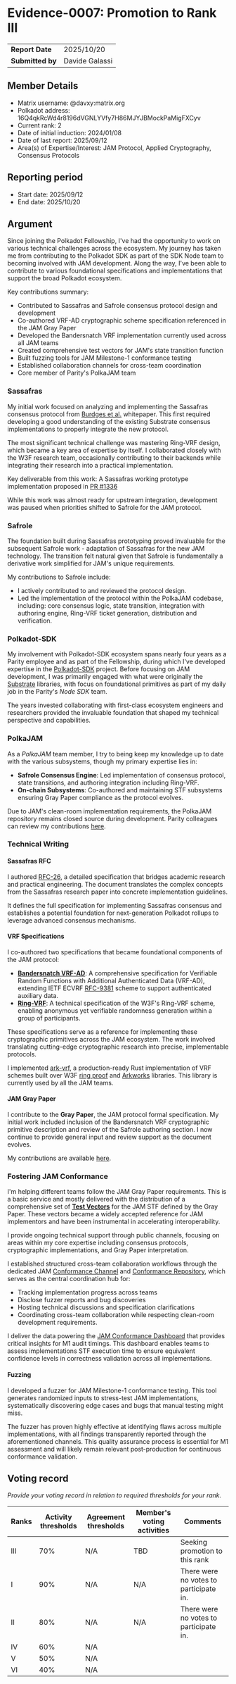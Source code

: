 # Evidence-0007: Promotion to Rank III

|                  |                      |
| ---------------- | ---------------------|
| **Report Date**  | 2025/10/20           |
| **Submitted by** | Davide Galassi       |


## Member Details

- Matrix username: @davxy:matrix.org
- Polkadot address: 16Q4qkRcWd4r8196dVGNLYVfy7H86MJYJBMockPaMigFXCyv
- Current rank: 2
- Date of initial induction: 2024/01/08
- Date of last report: 2025/09/12
- Area(s) of Expertise/Interest: JAM Protocol, Applied Cryptography, Consensus Protocols

## Reporting period

- Start date: 2025/09/12
- End date: 2025/10/20

## Argument

Since joining the Polkadot Fellowship, I've had the opportunity to work on various technical challenges across the ecosystem. My journey has taken me from contributing to the Polkadot SDK as part of the SDK Node team to becoming involved with JAM development. Along the way, I've been able to contribute to various foundational specifications and implementations that support the broad Polkadot ecosystem.

Key contributions summary:
- Contributed to Sassafras and Safrole consensus protocol design and development
- Co-authored VRF-AD cryptographic scheme specification referenced in the JAM Gray Paper
- Developed the Bandersnatch VRF implementation currently used across all JAM teams
- Created comprehensive test vectors for JAM's state transition function
- Built fuzzing tools for JAM Milestone-1 conformance testing
- Established collaboration channels for cross-team coordination
- Core member of Parity's PolkaJAM team

### Sassafras

My initial work focused on analyzing and implementing the Sassafras consensus protocol from [Burdges et al.](https://eprint.iacr.org/2023/031) whitepaper. This first required developing a good understanding of the existing Substrate consensus implementations to properly integrate the new protocol.

The most significant technical challenge was mastering Ring-VRF design, which became a key area of expertise by itself. I collaborated closely with the W3F research team, occasionally contributing to their backends while integrating their research into a practical implementation.

Key deliverable from this work: A Sassafras working prototype implementation proposed in [PR #1336](https://github.com/paritytech/polkadot-sdk/pull/1336)

While this work was almost ready for upstream integration, development was paused when priorities shifted to Safrole for the JAM protocol.

### Safrole

The foundation built during Sassafras prototyping proved invaluable for the subsequent Safrole work - adaptation of Sassafras for the new JAM technology. The transition felt natural given that Safrole is fundamentally a derivative work simplified for JAM's unique requirements.

My contributions to Safrole include:
- I actively contributed to and reviewed the protocol design.
- Led the implementation of the protocol within the PolkaJAM codebase, including: core consensus logic, state transition, integration with authoring engine, Ring-VRF ticket generation, distribution and verification.

### Polkadot-SDK

My involvement with Polkadot-SDK ecosystem spans nearly four years as a Parity employee and as part of the Fellowship, during which I've developed expertise in the [Polkadot-SDK](https://github.com/paritytech/polkadot-sdk) project. Before focusing on JAM development, I was primarily engaged with what were originally the [Substrate](https://github.com/paritytech/substrate) libraries, with focus on foundational primitives as part of my daily job in the Parity's *Node SDK* team.

The years invested collaborating with first-class ecosystem engineers and researchers provided the invaluable foundation that shaped my technical perspective and capabilities.

### PolkaJAM

As a *PolkaJAM* team member, I try to being keep my knowledge up to date with the various subsystems, though my primary expertise lies in:

- **Safrole Consensus Engine**: Led implementation of consensus protocol, state transitions, and authoring integration including Ring-VRF.
- **On-chain Subsystems**: Co-authored and maintaining STF subsystems ensuring Gray Paper compliance as the protocol evolves.

Due to JAM's clean-room implementation requirements, the PolkaJAM repository remains closed source during development. Parity colleagues can review my contributions [here](https://github.com/paritytech/polkajam/pulls?q=is%3Apr+author%3Adavxy).

### Technical Writing

#### Sassafras RFC

I authored [RFC-26](https://github.com/polkadot-fellows/RFCs/blob/main/text/0026-sassafras-consensus.md), a detailed specification that bridges academic research and practical engineering. The document translates the complex concepts from the Sassafras research paper into concrete implementation guidelines.

It defines the full specification for implementing Sassafras consensus and establishes a potential foundation for next-generation Polkadot rollups to leverage advanced consensus mechanisms.

#### VRF Specifications

I co-authored two specifications that became foundational components of the JAM protocol:

- [**Bandersnatch VRF-AD**](https://github.com/davxy/bandersnatch-vrfs-spec): A comprehensive specification for Verifiable Random Functions with Additional Authenticated Data (VRF-AD), extending IETF ECVRF [RFC-9381](https://https://datatracker.ietf.org/doc/rfc9381) scheme to support authenticated auxiliary data.
- [**Ring-VRF**](https://github.com/davxy/ring-proof-spec): A technical specification of the W3F's Ring-VRF scheme, enabling anonymous yet verifiable randomness generation within a group of participants.

These specifications serve as a reference for implementing these cryptographic primitives across the JAM ecosystem. The work involved translating cutting-edge cryptographic research into precise, implementable protocols.

I implemented [ark-vrf](https://github.com/davxy/ark-vrf), a production-ready Rust implementation of VRF schemes built over W3F [ring proof](https://github.com/w3f/ring-proof) and [Arkworks](https://github.com/arkworks-rs) libraries. This library is currently used by all the JAM teams.

#### JAM Gray Paper

I contribute to the **Gray Paper**, the JAM protocol formal specification. My initial work included inclusion of the Bandersnatch VRF cryptographic primitive description and review of the Safrole authoring section. I now continue to provide general input and review support as the document evolves.

My contributions are available [here](https://github.com/gavofyork/graypaper/pulls?q=is%3Apr+author%3Adavxy+).

### Fostering JAM Conformance

I'm helping different teams follow the JAM Gray Paper requirements. This is a basic service and mostly delivered with the distribution of a comprehensive set of **[Test Vectors](https://github.com/w3f/jamtestvectors/)** for the JAM STF defined by the Gray Paper. These vectors became a widely accepted reference for JAM implementors and have been instrumental in accelerating interoperability.

I provide ongoing technical support through public channels, focusing on areas within my core expertise including consensus protocols, cryptographic implementations, and Gray Paper interpretation.

I established structured cross-team collaboration workflows through the dedicated JAM [Conformance Channel](https://matrix.to/#/#jam-conformance:matrix.org) and [Conformance Repository](https://github.com/davxy/jam-conformance), which serves as the central coordination hub for:
- Tracking implementation progress across teams
- Disclose fuzzer reports and bug discoveries
- Hosting technical discussions and specification clarifications
- Coordinating cross-team collaboration while respecting clean-room development requirements.

I deliver the data powering the [JAM Conformance Dashboard](https://paritytech.github.io/jam-conformance-dashboard/) that provides critical insights for M1 audit timings. This dashboard enables teams to assess implementations STF execution time to ensure equivalent confidence levels in correctness validation across all implementations.

#### Fuzzing

I developed a fuzzer for JAM Milestone-1 conformance testing. This tool generates randomized inputs to stress-test JAM implementations, systematically discovering edge cases and bugs that manual testing might miss.

The fuzzer has proven highly effective at identifying flaws across multiple implementations, with all findings transparently reported through the aforementioned channels. This quality assurance process is essential for M1 assessment and will likely remain relevant post-production for continuous conformance validation.

## Voting record

*Provide your voting record in relation to required thresholds for your rank.* 

| Ranks | Activity thresholds | Agreement thresholds | Member's voting activities | Comments                               |
| ----- | ------------------- | -------------------- | -------------------------- | -------------------------------------- |
| III   | 70%                 | N/A                  | TBD                        | Seeking promotion to this rank         |
| I     | 90%                 | N/A                  | N/A                        | There were no votes to participate in. |
| II    | 80%                 | N/A                  | N/A                        | There were no votes to participate in. |
| IV    | 60%                 | N/A                  |                            |                                        |
| V     | 50%                 | N/A                  |                            |                                        |
| VI    | 40%                 | N/A                  |                            |                                        

